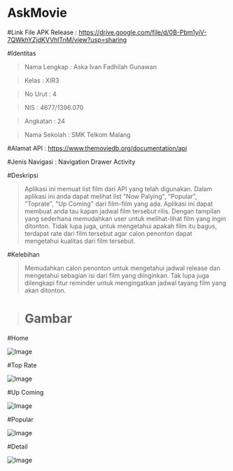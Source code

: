 # AskMovie

#Link File APK Release : https://drive.google.com/file/d/0B-Pbm1yiV-7QWkhYZjdKVVhlTnM/view?usp=sharing

#Identitas
  > Nama Lengkap  : Aska Ivan Fadhilah Gunawan
  
  > Kelas : XIR3
  
  > No Urut : 4
  
  > NIS : 4677/1396.070
  
  > Angkatan : 24
  
  > Nama Sekolah : SMK Telkom Malang
  
#Alamat API : https://www.themoviedb.org/documentation/api

#Jenis Navigasi : Navigation Drawer Activity

#Deskripsi
  > Aplikasi ini memuat list film dari API yang telah digunakan. Dalam aplikasi ini anda dapat melihat list "Now Palying", "Popular", "Toprate", "Up Coming" dari film-film yang ada. Aplikasi ini dapat membuat anda tau kapan jadwal film tersebut rilis. Dengan tampilan yang sederhana memudahkan user untuk melihat-lihat film yang ingin ditonton. Tidak lupa juga, untuk mengetahui apakah film itu bagus, terdapat rate dari film tersebut agar calon penonton dapat mengetahui kualitas dari film tersebut.
  
#Kelebihan
  > Memudahkan calon penonton untuk mengetahui jadwal release dan mengetahui sebagian isi dari film yang diinginkan. Tak lupa juga dilengkapi fitur reminder untuk mengingatkan jadwal tayang film yang akan ditonton.

># Gambar

  #Home
  
  ![Image](https://github.com/AskaIvan/AskMovie/blob/master/home.jpg)
  
  #Top Rate
  
  ![Image](https://github.com/AskaIvan/AskMovie/blob/master/toprate.jpg)
  
  #Up Coming
  
  ![Image](https://github.com/AskaIvan/AskMovie/blob/master/upcom.jpg)
  
  #Popular
  
  ![Image](https://github.com/AskaIvan/AskMovie/blob/master/popular.jpg)
  
  #Detail
  
  ![Image](https://github.com/AskaIvan/AskMovie/blob/master/detail.jpg)
  

